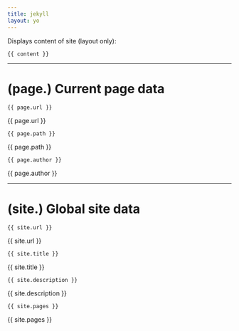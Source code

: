 ```yaml
---
title: jekyll
layout: yo
---
```



Displays content of site (layout only): 
```
{{ content }}
```

---
# (page.) Current page data


```
{{ page.url }}
```
{{ page.url }}

```
{{ page.path }}
```
{{ page.path }}

```
{{ page.author }}
```
{{ page.author }} 




---
# (site.) Global site data

```
{{ site.url }}
```
{{ site.url }}

```
{{ site.title }}
```
{{ site.title }}

```
{{ site.description }}
```
{{ site.description }}

```
{{ site.pages }}
```
{{ site.pages }}




